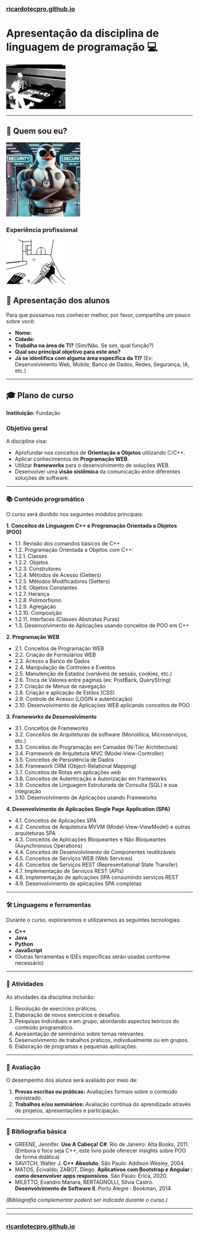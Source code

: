 ### [ricardotecpro.github.io](https://ricardotecpro.github.io/)

# Apresentação da disciplina de linguagem de programação 💻


![Disquete](./assets/disquete.gif)


---

## 🤔 Quem sou eu?

<img src="./assets/linux.png" alt="Logo da Disciplina" width="200" height="200">


### Experiência profissional

![cs](./assets/cs.gif)

<!-- --- -->

## 👋 Apresentação dos alunos

Para que possamos nos conhecer melhor, por favor, compartilhe um pouco sobre você:

* **Nome:**
* **Cidade:**
* **Trabalha na área de TI?** (Sim/Não. Se sim, qual função?)
* **Qual seu principal objetivo para este ano?**
* **Já se identifica com alguma área específica da TI?** (Ex: Desenvolvimento Web, Mobile, Banco de Dados, Redes, Segurança, IA, etc.)

---

## 🎓 Plano de curso

**Instituição:** Fundação

### Objetivo geral
A disciplina visa:
* Aprofundar nos conceitos de **Orientação a Objetos** utilizando C/C++.
* Aplicar conhecimentos de **Programação WEB**.
* Utilizar **frameworks** para o desenvolvimento de soluções WEB.
* Desenvolver uma **visão sistêmica** da comunicação entre diferentes soluções de software.

---

### 📚 Conteúdo programático

O curso será dividido nos seguintes módulos principais:

**1. Conceitos de Linguagem C++ e Programação Orientada a Objetos (POO)**
* 1.1. Revisão dos comandos básicos de C++
* 1.2. Programação Orientada a Objetos com C++:
* 1.2.1. Classes
* 1.2.2. Objetos
* 1.2.3. Construtores
* 1.2.4. Métodos de Acesso (Getters)
* 1.2.5. Métodos Modificadores (Setters)
* 1.2.6. Objetos Constantes
* 1.2.7. Herança
* 1.2.8. Polimorfismo
* 1.2.9. Agregação
* 1.2.10. Composição
* 1.2.11. Interfaces (Classes Abstratas Puras)
* 1.3. Desenvolvimento de Aplicações usando conceitos de POO em C++

**2. Programação WEB**
* 2.1. Conceitos de Programação WEB
* 2.2. Criação de Formulários WEB
* 2.3. Acesso a Banco de Dados
* 2.4. Manipulação de Controles e Eventos
* 2.5. Manutenção de Estados (variáveis de sessão, cookies, etc.)
* 2.6. Troca de Valores entre páginas (ex: PostBack, QueryString)
* 2.7. Criação de Menus de navegação
* 2.8. Criação e aplicação de Estilos (CSS)
* 2.9. Controle de Acesso (LOGIN e autenticação)
* 2.10. Desenvolvimento de Aplicações WEB aplicando conceitos de POO

**3. Frameworks de Desenvolvimento**
* 3.1. Conceitos de Frameworks
* 3.2. Conceitos de Arquiteturas de software (Monolítica, Microserviços, etc.)
* 3.3. Conceitos de Programação em Camadas (N-Tier Architecture)
* 3.4. Framework de Arquitetura MVC (Model-View-Controller)
* 3.5. Conceitos de Persistência de Dados
* 3.6. Framework ORM (Object-Relational Mapping)
* 3.7. Conceitos de Rotas em aplicações web
* 3.8. Conceitos de Autenticação e Autorização em frameworks
* 3.9. Conceitos de Linguagem Estruturada de Consulta (SQL) e sua integração
* 3.10. Desenvolvimento de Aplicações usando Frameworks

**4. Desenvolvimento de Aplicações Single Page Application (SPA)**
* 4.1. Conceitos de Aplicações SPA
* 4.2. Conceitos de Arquitetura MVVM (Model-View-ViewModel) e outras arquiteturas SPA
* 4.3. Conceitos de Aplicações Bloqueantes e Não Bloqueantes (Asynchronous Operations)
* 4.4. Conceitos de Desenvolvimento de Componentes reutilizáveis
* 4.5. Conceitos de Serviços WEB (Web Services)
* 4.6. Conceitos de Serviços REST (Representational State Transfer)
* 4.7. Implementação de Serviços REST (APIs)
* 4.8. Implementação de aplicações SPA consumindo serviços REST
* 4.9. Desenvolvimento de aplicações SPA completas

---

### 🛠️ Linguagens e ferramentas

Durante o curso, exploraremos e utilizaremos as seguintes tecnologias:

* **C++**
* **Java**
* **Python**
* **JavaScript**
* (Outras ferramentas e IDEs específicas serão usadas conforme necessário)

---

### 📝 Atividades

As atividades da disciplina incluirão:

1.  Resolução de exercícios práticos.
2.  Elaboração de novos exercícios e desafios.
3.  Pesquisas individuais e em grupo, abordando aspectos teóricos do conteúdo programático.
4.  Apresentação de seminários sobre temas relevantes.
5.  Desenvolvimento de trabalhos práticos, individualmente ou em grupos.
6.  Elaboração de programas e pequenas aplicações.

---

### 💯 Avaliação

O desempenho dos alunos será avaliado por meio de:

1.  **Provas escritas ou práticas:** Avaliações formais sobre o conteúdo ministrado.
2.  **Trabalhos e/ou seminários:** Avaliação contínua do aprendizado através de projetos, apresentações e participação.

---

### 📖 Bibliografia básica

* GREENE, Jennifer. **Use A Cabeça! C#**. Rio de Janeiro: Alta Books, 2011. (Embora o foco seja C++, este livro pode oferecer insights sobre POO de forma didática)
* SAVITCH, Walter J. **C++ Absoluto**. São Paulo: Addison Wesley, 2004.
* MATOS, Ecivaldo; ZABOT, Diego. **Aplicativos com Bootstrap e Angular : como desenvolver apps responsivos**. São Paulo: Érica, 2020.
* MILETTO, Evandro Manara, BERTAGNOLLI, Silvia Castro. **Desenvolvimento de Software II**. Porto Alegre : Bookman, 2014.

*(Bibliografia complementar poderá ser indicada durante o curso.)*

---

<!--

## 🌐 Moodle

**INSCREVA-SE NA PLATAFORMA:**

* **Curso:** Linguagem de Programação - ADS - 2 - Turma ? (LPADST2)
* **Chave de Inscrição:** `INFO202?`

---
## 📅 Cronograma
O cronograma detalhado das aulas será disponibilizado na plataforma Moodle, incluindo datas, horários e conteúdos a serem abordados em cada aula.

## 📞 Contato

Para dúvidas ou mais informações, entre em contato pelo e-mail:

-->

---

### [ricardotecpro.github.io](https://ricardotecpro.github.io/)
